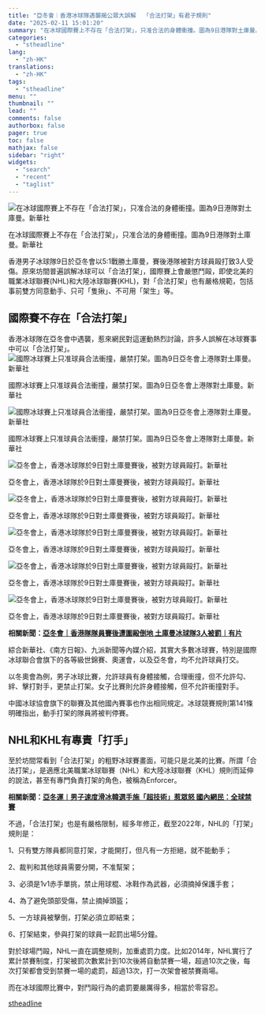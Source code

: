 ```yaml
---
title: "亞冬會︱香港冰球隊遇襲揭公眾大誤解  「合法打架」有君子規則"
date: "2025-02-11 15:01:20"
summary: "在冰球國際賽上不存在「合法打架」，只准合法的身體衝撞。圖為9日港隊對土庫曼。新華社     ..."
categories:
  - "stheadline"
lang:
  - "zh-HK"
translations:
  - "zh-HK"
tags:
  - "stheadline"
menu: ""
thumbnail: ""
lead: ""
comments: false
authorbox: false
pager: true
toc: false
mathjax: false
sidebar: "right"
widgets:
  - "search"
  - "recent"
  - "taglist"
---
```


![在冰球國際賽上不存在「合法打架」，只准合法的身體衝撞。圖為9日港隊對土庫曼。新華社](https://image.stheadline.com/f/680p0/0x0/100/none/f365b66a56c36bfe55a2c56d174d010d/stheadline/inewsmedia/20250211/_2025021114551082432.jpg)

在冰球國際賽上不存在「合法打架」，只准合法的身體衝撞。圖為9日港隊對土庫曼。新華社




香港男子冰球隊9日於亞冬會以5:1戰勝土庫曼，賽後港隊被對方球員毆打致3人受傷。原來坊間普遍誤解冰球可以「合法打架」，國際賽上會嚴懲鬥毆，即使北美的職業冰球聯賽(NHL)和大陸冰球聯賽(KHL)，對「合法打架」也有嚴格規範，包括事前雙方同意動手、只可「隻揪」、不可用「架生」等。

國際賽不存在「合法打架」
------------

香港冰球隊在亞冬會中遇襲，惹來網民對這運動熱烈討論，許多人誤解在冰球賽事中可以「合法打架」。
 ![國際冰球賽上只准球員合法衝撞，嚴禁打架。圖為9日亞冬會上港隊對土庫曼。新華社](https://image.hkhl.hk/f/1024p0/0x0/100/none/565d23ee70b8955aff1858b239874dc9/2025-02/XxjpseC007900_20250209_PEPFN0A001.JPG)


國際冰球賽上只准球員合法衝撞，嚴禁打架。圖為9日亞冬會上港隊對土庫曼。新華社



 ![國際冰球賽上只准球員合法衝撞，嚴禁打架。圖為9日亞冬會上港隊對土庫曼。新華社](https://image.hkhl.hk/f/1024p0/0x0/100/none/4db39902ef709252a2c5aacd14734657/2025-02/XxjpseC007901_20250209_PEPFN0A001.JPG)


國際冰球賽上只准球員合法衝撞，嚴禁打架。圖為9日亞冬會上港隊對土庫曼。新華社



 ![亞冬會上，香港冰球隊於9日對土庫曼賽後，被對方球員毆打。新華社](https://image.hkhl.hk/f/1024p0/0x0/100/none/83ca540fc0e9b13f6527c72d73f6bd18/2025-02/XxjpseC007907_20250209_PEPFN0A001_0.JPG)


亞冬會上，香港冰球隊於9日對土庫曼賽後，被對方球員毆打。新華社



 ![亞冬會上，香港冰球隊於9日對土庫曼賽後，被對方球員毆打。新華社](https://image.hkhl.hk/f/1024p0/0x0/100/none/974efa729081bd89e75f840524a493cc/2025-02/XxjpseC007908_20250209_PEPFN0A001_0.JPG)


亞冬會上，香港冰球隊於9日對土庫曼賽後，被對方球員毆打。新華社



 ![亞冬會上，香港冰球隊於9日對土庫曼賽後，被對方球員毆打。新華社](https://image.hkhl.hk/f/1024p0/0x0/100/none/23fb3569fe927e544010599f15512fd2/2025-02/XxjpseC007909_20250209_PEPFN0A001_0.JPG)


亞冬會上，香港冰球隊於9日對土庫曼賽後，被對方球員毆打。新華社



 ![亞冬會上，香港冰球隊於9日對土庫曼賽後，被對方球員毆打。新華社](https://image.hkhl.hk/f/1024p0/0x0/100/none/bcf481cd8507d3bb34f96b828fbee54e/2025-02/XxjpseC007910_20250209_PEPFN0A001.JPG)


亞冬會上，香港冰球隊於9日對土庫曼賽後，被對方球員毆打。新華社



 ![亞冬會上，香港冰球隊於9日對土庫曼賽後，被對方球員毆打。新華社](https://image.hkhl.hk/f/1024p0/0x0/100/none/ef05eed97ba53a067f9745b0d81f462c/2025-02/XxjpseC007911_20250209_PEPFN0A001_0.JPG)


亞冬會上，香港冰球隊於9日對土庫曼賽後，被對方球員毆打。新華社




**相關新聞：[亞冬會｜香港隊隊員賽後遭圍毆倒地 土庫曼冰球隊3人被罰︱有片](https://www.stheadline.com/realtime-china/3427134/%E4%BA%9E%E5%86%AC%E6%9C%83%E9%A6%99%E6%B8%AF%E9%9A%8A%E9%9A%8A%E5%93%A1%E8%B3%BD%E5%BE%8C%E9%81%AD%E5%9C%8D%E6%AF%86%E5%80%92%E5%9C%B0-%E5%9C%9F%E5%BA%AB%E6%9B%BC%E5%86%B0%E7%90%83%E9%9A%8A3%E4%BA%BA%E8%A2%AB%E7%BD%B0%E6%9C%89%E7%89%87)**

綜合新華社、《南方日報》、九派新聞等內媒介紹，其實大多數冰球賽，特別是國際冰球聯合會旗下的各等級世錦賽、奧運會，以及亞冬會，均不允許球員打交。

以冬奧會為例，男子冰球比賽，允許球員有身體接觸，合理衝撞，但不允許勾、絆、擊打對手，更禁止打架。女子比賽則允許身體接觸，但不允許衝撞對手。

中國冰球協會旗下的聯賽及其他國內賽事也作出相同規定。冰球競賽規則第141條明確指出，動手打架的隊員將被判停賽。

NHL和KHL有專責「打手」
--------------

至於坊間常看到「合法打架」的粗野冰球賽畫面，可能只是北美的比賽。所謂「合法打架」，是適應北美職業冰球聯賽（NHL）和大陸冰球聯賽（KHL）規則而延伸的說法，甚至有專門負責打架的角色，被稱為Enforcer。  

  

**相關新聞：[亞冬運︱男子速度滑冰韓選手施「超技術」惹眾怒 國內網民：全球禁賽](https://www.stheadline.com/realtime-china/3427086/%E4%BA%9E%E5%86%AC%E9%81%8B%E7%94%B7%E5%AD%90%E9%80%9F%E5%BA%A6%E6%BB%91%E5%86%B0%E9%9F%93%E9%81%B8%E6%89%8B%E6%96%BD%E8%B6%85%E6%8A%80%E8%A1%93%E6%83%B9%E7%9C%BE%E6%80%92-%E5%9C%8B%E5%85%A7%E7%B6%B2%E6%B0%91%E5%85%A8%E7%90%83%E7%A6%81%E8%B3%BD)**

不過，「合法打架」也是有嚴格限制，經多年修正，截至2022年，NHL的「打架」規則是：

1、只有雙方隊員都同意打架，才能開打，但凡有一方拒絕，就不能動手；  

2、裁判和其他球員需要分開，不准幫架；  

3、必須是1v1赤手單挑，禁止用球棍、冰鞋作為武器，必須摘掉保護手套；  

4、為了避免頭部受傷，禁止摘掉頭盔；  

5、一方球員被擊倒，打架必須立即結束；  

6、打架結束，參與打架的球員一起罰出場5分鐘。

對於球場鬥毆，NHL一直在調整規則，加重處罰力度。比如2014年，NHL實行了累計禁賽制度，打架被罰次數累計到10次後將自動禁賽一場，超過10次之後，每次打架都會受到禁賽一場的處罰，超過13次，打一次架會被禁賽兩場。

而在冰球國際比賽中，對鬥毆行為的處罰要嚴厲得多，相當於零容忍。

[stheadline](https://std.stheadline.com/realtime/article/2052112/即時-中國-亞冬會︱香港冰球隊遇襲揭公眾大誤解-合法打架-有君子規則)
